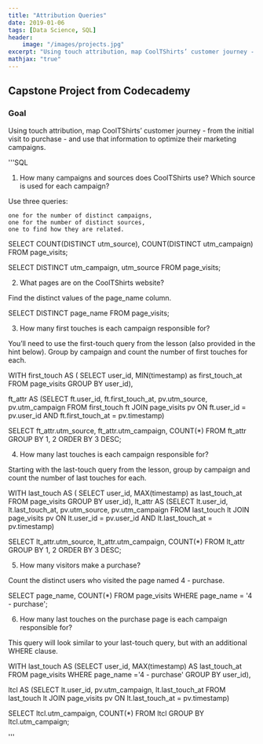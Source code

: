 ```yaml
---
title: "Attribution Queries"
date: 2019-01-06
tags: [Data Science, SQL]
header:
    image: "/images/projects.jpg"
excerpt: "Using touch attribution, map CoolTShirts’ customer journey - from the initial visit to purchase - and use that information to optimize their marketing campaigns."
mathjax: "true"
---
```


## Capstone Project from Codecademy
### Goal
Using touch attribution, map CoolTShirts’ customer journey - from the initial visit to purchase - and use that information to optimize their marketing campaigns.

'''SQL

1. How many campaigns and sources does CoolTShirts use? Which source is used for each campaign?

Use three queries:

    one for the number of distinct campaigns,
    one for the number of distinct sources,
    one to find how they are related.


SELECT COUNT(DISTINCT utm_source), COUNT(DISTINCT utm_campaign)
FROM page_visits;

SELECT DISTINCT utm_campaign, utm_source
FROM page_visits;

2. What pages are on the CoolTShirts website?

Find the distinct values of the page_name column.

SELECT DISTINCT page_name
FROM page_visits;

3. How many first touches is each campaign responsible for?

You’ll need to use the first-touch query from the lesson (also provided in the hint below). Group by campaign and count the number of first touches for each.

WITH first_touch AS (
    SELECT user_id,
        MIN(timestamp) as first_touch_at
    FROM page_visits
    GROUP BY user_id),

ft_attr AS (SELECT ft.user_id,
    ft.first_touch_at,
    pv.utm_source,
        pv.utm_campaign
FROM first_touch ft
JOIN page_visits pv
    ON ft.user_id = pv.user_id
    AND ft.first_touch_at = pv.timestamp)
   
SELECT ft_attr.utm_source,
			ft_attr.utm_campaign,
      COUNT(*)
FROM ft_attr
GROUP BY 1, 2
ORDER BY 3 DESC;

4. How many last touches is each campaign responsible for?

Starting with the last-touch query from the lesson, group by campaign and count the number of last touches for each.


WITH last_touch AS (
    SELECT user_id,
        MAX(timestamp) as last_touch_at
    FROM page_visits
    GROUP BY user_id),
lt_attr AS (SELECT lt.user_id,
    lt.last_touch_at,
    pv.utm_source,
        pv.utm_campaign
FROM last_touch lt
JOIN page_visits pv
    ON lt.user_id = pv.user_id
    AND lt.last_touch_at = pv.timestamp)
    
 SELECT lt_attr.utm_source,
       lt_attr.utm_campaign,
       COUNT(*)
FROM lt_attr
GROUP BY 1, 2
ORDER BY 3 DESC;

5. How many visitors make a purchase?

Count the distinct users who visited the page named 4 - purchase.

SELECT page_name, COUNT(*)
FROM page_visits
WHERE page_name = '4 - purchase';

6. How many last touches on the purchase page is each campaign responsible for?

This query will look similar to your last-touch query, but with an additional WHERE clause.

WITH last_touch AS (SELECT user_id, MAX(timestamp) AS last_touch_at
FROM page_visits
WHERE page_name ='4 - purchase'
GROUP BY user_id),

ltcl AS (SELECT lt.user_id, pv.utm_campaign, lt.last_touch_at
FROM last_touch lt
JOIN page_visits pv
	ON lt.last_touch_at = pv.timestamp)
  
SELECT ltcl.utm_campaign, COUNT(*)
FROM ltcl
GROUP BY ltcl.utm_campaign;

'''